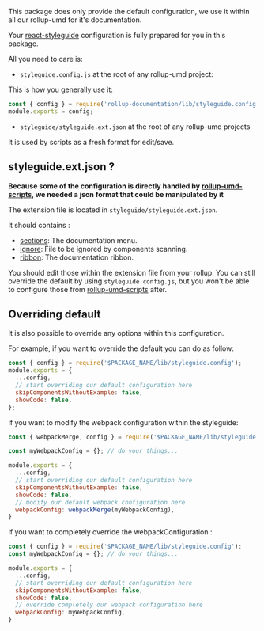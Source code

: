 This package does only provide the default configuration, we use it within all our rollup-umd for it's documentation.

Your [react-styleguide](https://react-styleguidist.js.org/) configuration is fully prepared for you in this package.

All you need to care is:
 
- `styleguide.config.js` at the root of any rollup-umd project:

This is how you generally use it: 

```js static
const { config } = require('rollup-documentation/lib/styleguide.config');
module.exports = config;
```

- `styleguide/styleguide.ext.json` at the root of any rollup-umd projects

It is used by scripts as a fresh format for edit/save.

## styleguide.ext.json ?

**Because some of the configuration is directly handled by [rollup-umd-scripts](http://dev-tools.yeutech.com/rollup-umd-scripts), we needed a json format that could be manipulated by it**

The extension file is located in `styleguide/styleguide.ext.json`.

It should contains :

- [sections](https://react-styleguidist.js.org/docs/configuration.html#sections): The documentation menu.
- [ignore](https://react-styleguidist.js.org/docs/configuration.html#ignore): File to be ignored by components scanning.
- [ribbon](https://react-styleguidist.js.org/docs/configuration.html#ribbon): The documentation ribbon.

You should edit those within the extension file from your rollup. You can still override the default by using `styleguide.config.js`, but you won't be able to configure those from [rollup-umd-scripts](http://dev-tools.yeutech.com/rollup-umd-scripts) after. 

## Overriding default

It is also possible to override any options within this configuration.

For example, if you want to override the default you can do as follow:

```js static
const { config } = require('$PACKAGE_NAME/lib/styleguide.config');
module.exports = {
  ...config,
  // start overriding our default configuration here
  skipComponentsWithoutExample: false,
  showCode: false,
};
```

If you want to modify the webpack configuration within the styleguide:

```js static
const { webpackMerge, config } = require('$PACKAGE_NAME/lib/styleguide.config');

const myWebpackConfig = {}; // do your things...

module.exports = {
  ...config,
  // start overriding our default configuration here
  skipComponentsWithoutExample: false,
  showCode: false,
  // modify our default webpack configuration here
  webpackConfig: webpackMerge(myWebpackConfig),
}
```

If you want to completely override the webpackConfiguration :

```js static
const { config } = require('$PACKAGE_NAME/lib/styleguide.config');
const myWebpackConfig = {}; // do your things...

module.exports = {
  ...config,
  // start overriding our default configuration here
  skipComponentsWithoutExample: false,
  showCode: false,
  // override completely our webpack configuration here
  webpackConfig: myWebpackConfig,
}
``` 

